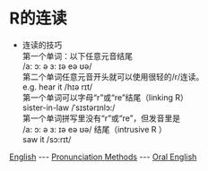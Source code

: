 # R的连读
- 连读的技巧    
 第一个单词：以下任意元音结尾    
 /a: ɔ: ə ɜ: ɪə eə ʊə/     
 第二个单词任意元音开头就可以使⽤很轻的/r/连读。     
 e.g. hear it /hɪə rɪt/    
 第⼀个单词可以字⺟“r”或“re”结尾（linking R）    
 sister-in-law /ˈsɪstərɪnlɔ:/     
 第⼀个单词拼写⾥没有“r”或“re”，但发⾳⾥是    
 /a: ɔ: ə ɜ: ɪə eə ʊə/ 结尾（intrusive R ）    
 saw it /sɔ:rɪt/    

[English](../../english.md) --- [Pronunciation Methods](pronunciation_methods.md) --- [Oral English](../oral_english.md)    